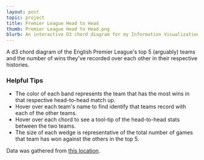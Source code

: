 ```yaml
---
layout: post
topic: project 
title: Premier League Head to Head
thumb: Premier League Head to Head.png
blurb: An interactive D3 chord diagram for my Information Visualization class.
---
```

<style>

#circle circle {
fill: none;
pointer-events: all;
}

.group path {
fill-opacity: .5;
}

.chord {
  fill-opacity: .8;
}

#circle:hover path.fade {
  fill-opacity: .1;
  line-height: 0;
}

</style>
<body>

<div id="title">
  <p class="lead">A d3 chord diagram of the English Premier League's top 5 (arguably) teams and the number of wins they've recorded over each other in their respective histories.</p>
</div>

<div id="instructions">
  <h3>Helpful Tips</h3>
    <ul>
      <li>The color of each band represents the team that has the most wins in that respective head-to-head match up.</li>
      <li>Hover over each team's name to find identify that teams record with each of the other teams.</li>
      <li>Hover over each chord to see a tool-tip of the head-to-head stats between the two teams.</li>
      <li>The size of each wedge is representative of the total number of games that team has won against the others in the top 5. </li>
    </ul>
    <p>Data was gathered from <a href="http://www.arsenal-world.co.uk/head_to_head/manchester_city/vs/liverpool/index.shtml"> this location</a>.</p>
</div>

<div id="chart">
</div>

<script src="http://d3js.org/d3.v3.min.js"></script>
<script>
// From http://mkweb.bcgsc.ca/circos/guide/tables/
var matrix = [
  [0, 66, 74, 89, 71], // Arsenal
  [55, 0, 46, 57, 57], // Chelsea
  [88, 68, 0, 69, 70], // Man Utd
  [33, 33, 45, 0, 41], // Man City
  [53, 49, 60, 82, 0] // Liverpool
];

// Create SVG Element
var width = 550;
var height = 550;
var svg = d3.select("#chart")
     .append("svg")
     .attr("width", width)
     .attr("height", height)
     .append("g")
     .attr("id", "circle")
     .attr("transform","translate(" + width / 2 + "," + height / 2 + ")");

// Create Range and Scale
var range = ["#840100", "#0139CF", "#E41023", "#009FCF", "#D68901"];
var fill = d3.scale.ordinal()
       .domain(d3.range(range.length))
       .range(range);

var innerRadius = Math.min(width, height) * .4;
var outerRadius = innerRadius * 1.15;

var path = d3.svg.chord()
.radius(innerRadius);

svg.append("circle")
.attr("r", outerRadius);

var layout = d3.layout.chord()
       .padding(.05)
       .sortSubgroups(d3.descending)
       .matrix(matrix);

// Add a group per Team.
var group = svg.selectAll(".group")
      .data(layout.groups)
      .enter().append("g")
      .attr("class", "group")
      .on("mouseover", fade(.1))
      .on("mouseout", fade(1));

var groupPath = group.append("path")
       .attr("id", function(d, i) { return "group" + i; })
       .style("fill", function(d) {
            return fill(d.index);
       })
       .style("stroke", function(d) {
            return fill(d.index);
       })
      .attr("d", d3.svg.arc()
           .innerRadius(innerRadius)
           .outerRadius(outerRadius))
      // .on("mouseover", fade(.1))
      // .on("mouseout", fade(1));

var teams = ["Arsenal", "Chelsea", "Man United", "Man City", "Liverpool"];

// Add a text label.
var groupText = group.append("text")
    .attr("dx", 10 )
    .attr("dy", 25)
    .attr("font-size", "1.1em")
    .attr("color", "white");

groupText.append("textPath")
    .attr("xlink:href", function(d, i) { return "#group" + i; })
    .text(function(d, i) { return teams[i]; });

// Add the chords.
var chord = svg.selectAll(".chord")
    .data(layout.chords)
    .enter().append("path")
    .attr("class", "chord")
    .style("fill", function(d, i) {
            return fill(d.source.index);
      })
    .style("stroke", function(d, i) {
            return fill(d.source.index);
       })
    .attr("d", path);

// Add an elaborate mouseover title for each chord.
 chord.append("title").text(function(d) {
     return teams[d.source.index]
     + " has beaten " + teams[d.target.index]
     +  " " + d.source.value + " times."
     + "\n" + teams[d.target.index]
     + " has beaten " + teams[d.source.index]
     +  " " + d.target.value + " times.";
 });

function fade(opacity) {
    return function(g, i) {
        svg.selectAll(".chord")
            .filter(function(d) {
                return d.source.index != i && d.target.index != i;
            })
            .transition()
            .style("opacity", opacity);
    };
};
</script>
</body>
